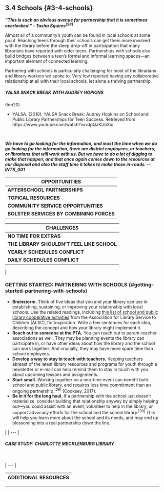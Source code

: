 ## 3.4 Schools {#3-4-schools}

**_“This is such an obvious avenue for partnership that it is sometimes overlooked.” - Tasha Squires<sup>[28]</sup>_**

Almost all of a community’s youth can be found in local schools at some point. Reaching teens through their schools can get them more involved with the library before the steep drop-off in participation that many librarians have reported with older teens. Partnerships with schools also build bridges between a teen’s formal and informal learning spaces—an important element of connected learning.

Partnering with schools is particularly challenging for most of the librarians and library workers we spoke to. Very few reported having any collaborative relationship at all with their local schools, let alone a thriving partnership.

<div class="table-format"><span class="title"><h5>YALSA SNACK BREAK WITH AUDREY HOPKINS</h5><div>(5m20)</div></span><span class="title"><ul><li>YALSA. (2016). YALSA Snack Break: Audrey Hopkins on School and Public Library Partnerships for Teen Success. Retrieved from https://www.youtube.com/watch?v=vJpQJKUoXio</li></span></div>
<br>

**_We have to go looking for the information, and most the time when we do go looking for the information, there are district employees, or teachers, or librarians that will work with us. But we have to do a lot of digging to make that happen, and that once again comes down to the resources at our disposal and also the staff time it takes to make those in-roads. -- INTK_001_**

| **OPPORTUNITIES** |
| --- |
| **AFTERSCHOOL PARTNERSHIPS** | Libraries can offer their space to afterschool programs, or conduct their own. Conducting afterschool programs on the school campus itself can help libraries reach underserved youth who might not be able to travel to the library building. |
| **TOPICAL RESOURCES** | Libraries can provide resources and information literacy programs for students, particularly when the school’s library is under-equipped. Themed presentations or online resources on evergreen subjects like health or history may be valuable to teachers, and library staff can help students learn to use library resources and equipment for science fairs or special projects. Schools with special focuses­—technology, or the arts—may also be receptive to specialized, relevant programming. |
| **COMMUNITY SERVICE OPPORTUNITIES** | Many schools require students to perform community service. Libraries can offer service opportunities, but can also facilitate connections between students and other community organizations in need of volunteers. |
| **BOLSTER SERVICES BY COMBINING FORCES** | Partnering with a school or school library can help you provide better services and resources to teens who are underserved, marginalized, at-risk, or otherwise disadvantaged. For instance, one library in Virginia allowed rotating portions of their audiobook collection to be housed at a school for the benefit of blind students. |

| **CHALLENGES** |
| --- |
| **NO TIME FOR EXTRAS** | Teachers and school librarians are notoriously busy. Along with their full daily schedules, their curricula are also “busy”—full of requirements and necessary lessons, activities, and tests. They may not have classroom time to spare for library-related activities. To justify the time and effort required for a library and school to work together, you should be able present a very clear benefit. |
| **THE LIBRARY SHOULDN’T FEEL LIKE SCHOOL** | One of the strengths of the public library as an informal learning space is that it’s not school. As INTK_059 put it, “School comes with a lot of negative feelings oftentimes, and this is a much more open-ended space of imagination and freedom.” A library-school partnership shouldn’t make teens feel like they are spending even more time in school. |
| **YEARLY SCHEDULES CONFLICT** | “It’s all about the timing,” says Tasha Squires. Teachers and school librarians are particularly busy around the end of the school year, just as public librarians approach a flurry of summer learning activities. Squires recommends discussing potential partnerships around the beginning of the school year, which may be stressful but is a time when “people tend to be fresh and optimistic.” |
| **DAILY SCHEDULES CONFLICT** | Even in the day-to-day, youth librarians tend to have “opposite” schedules from teachers and school librarians—they are most busy when youth are not in school. This can make communication challenging, so be patient yet persistent, and be flexible with your schedule to make occasional meetings possible if you can. |

| 

### GETTING STARTED: PARTNERING WITH SCHOOLS {#getting-started-partnering-with-schools}

*   **Brainstorm.** Think of five ideas that you and your library can use in establishing, sustaining, or improving your relationship with local schools. Use the related readings, including [this list of school and public library cooperative activities](http://www.ala.org/alsc/schoolplcoop) from the Association for Library Service to Children (ALSC), for inspiration. Write a few sentences for each idea, describing the concept and how your library might implement it.
*   **Reach out to someone at the PTA.** You can reach out to parent-teacher associations as well. They may be planning events the library can participate in, or have other ideas about how the library and the school can work together. And crucially, they may have more spare time than school employees.
*   **Develop a way to stay in touch with teachers.** Keeping teachers abreast of the latest library resources and programs for youth through a newsletter or e-mail can help remind them to stay in touch with you about upcoming lessons and assignments.
*   **Start small.** Working together on a one-time event can benefit both school and public library, and requires less time commitment than an ongoing partnership.<sup>[29]</sup> (Cooksey, 2017).
*   **Be in it for the long haul.** If a partnership with the school just doesn’t materialize, consider building that relationship anyway by simply helping out—you could assist with an event, volunteer to help in the library, or support advocacy efforts for the school and the school library.<sup>[30]</sup> This will help you learn more about the school and its needs, and may end up blossoming into a real partnership down the line.

 |
| --- |

<div class="table-format"><span class="title"><h5>CASE STUDY: CHARLOTTE MECKLENBURG LIBRARY</h5></span></div>
<br>

| --- |

| **ADDITIONAL RESOURCES** |
| --- |

__________________________________________________________________
[^28]: Squires, Tasha. _Library Partnerships: Making Connections between School and Public Libraries_. Medford, NJ: Information Today, Inc., 2009, xv.

[^29]: Cooksey, Ashley J. “Partnerships beyond Four Walls.” _American Libraries Magazine_, January 3, 2017.

[^30]: Squires, Tasha. _Library Partnerships: Making Connections between School and Public Libraries_. Medford, NJ: Information Today, Inc., 2009, 21\.